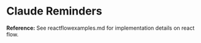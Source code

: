 # Claude Reminders

**Reference:** See reactflowexamples.md for implementation details on react flow.
